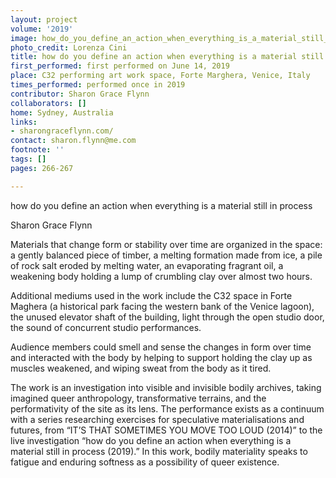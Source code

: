```yaml
---
layout: project
volume: '2019'
image: how_do_you_define_an_action_when_everything_is_a_material_still_in_process.png
photo_credit: Lorenza Cini
title: how do you define an action when everything is a material still in process
first_performed: first performed on June 14, 2019
place: C32 performing art work space, Forte Marghera, Venice, Italy
times_performed: performed once in 2019
contributor: Sharon Grace Flynn
collaborators: []
home: Sydney, Australia
links:
- sharongraceflynn.com/
contact: sharon.flynn@me.com
footnote: ''
tags: []
pages: 266-267

---
```


how do you define an action when everything is a material still in process

Sharon Grace Flynn

Materials that change form or stability over time are organized in the space: a gently balanced piece of timber, a melting formation made from ice, a pile of rock salt eroded by melting water, an evaporating fragrant oil, a weakening body holding a lump of crumbling clay over almost two hours.

Additional mediums used in the work include the C32 space in Forte Maghera (a historical park facing the western bank of the Venice lagoon), the unused elevator shaft of the building, light through the open studio door, the sound of concurrent studio performances.

Audience members could smell and sense the changes in form over time and interacted with the body by helping to support holding the clay up as muscles weakened, and wiping sweat from the body as it tired.

The work is an investigation into visible and invisible bodily archives, taking imagined queer anthropology, transformative terrains, and the performativity of the site as its lens. The performance exists as a continuum with a series researching exercises for speculative materialisations and futures, from “IT’S THAT SOMETIMES YOU MOVE TOO LOUD (2014)” to the live investigation “how do you define an action when everything is a material still in process (2019).” In this work, bodily materiality speaks to fatigue and enduring softness as a possibility of queer existence.

